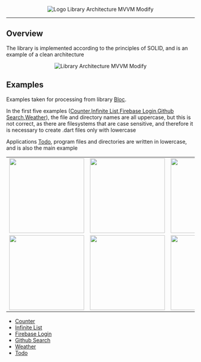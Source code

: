 <p align="center">
<img src="https://raw.githubusercontent.com/JacobOdd/library_architecture_mvvm_modify/main/assets/logo_library_architecture_mvvm_modify.png" alt="Logo Library Architecture MVVM Modify"/>
</p>

---

## Overview

The library is implemented according to the principles of SOLID, and is an example of a clean architecture

<p align="center"> 
<img src="https://raw.githubusercontent.com/JacobOdd/library_architecture_mvvm_modify/main/assets/library_architecture_mvvm_modify.png" alt="Library Architecture MVVM Modify"/>
</p>

## Examples

Examples taken for processing from library <a href="https://github.com/felangel/bloc#examples">Bloc</a>.

In the first five examples (<a href="https://github.com/JacobOdd/library_architecture_mvvm_modify/blob/main/examples/library_arch_mvvm_modify_counter">Counter</a>,<a href="https://github.com/JacobOdd/library_architecture_mvvm_modify/blob/main/examples/library_arch_mvvm_modify_infinite_list">Infinite List</a>,<a href="https://github.com/JacobOdd/library_architecture_mvvm_modify/blob/main/examples/library_arch_mvvm_modify_firebase_login">Firebase Login</a>,<a href="https://github.com/JacobOdd/library_architecture_mvvm_modify/blob/main/examples/library_arch_mvvm_modify_github_search">Github Search</a>,<a href="https://github.com/JacobOdd/library_architecture_mvvm_modify/blob/main/examples/library_arch_mvvm_modify_weather">Weather</a>), the file and directory names are all uppercase, but this is not correct, as there are filesystems that are case sensitive, and therefore it is necessary to create .dart files only with lowercase

Applications <a href="https://github.com/JacobOdd/library_architecture_mvvm_modify/blob/main/packages/library_architecture_mvvm_modify/example">Todo</a>, program files and directories are written in lowercase, and is also the main example

<div style="text-align: center">
    <table>
        <tr>
            <td style="text-align: center">
                <img src="https://raw.githubusercontent.com/JacobOdd/library_architecture_mvvm_modify/main/assets/counter.gif" width="200"/>
            </td>            
            <td style="text-align: center">
                <img src="https://raw.githubusercontent.com/JacobOdd/library_architecture_mvvm_modify/main/assets/infinite_list.gif" width="200"/>
            </td>
            <td style="text-align: center">
                <img src="https://raw.githubusercontent.com/JacobOdd/library_architecture_mvvm_modify/main/assets/firebase_login.gif" width="200"/>
            </td>
        </tr>
        <tr>
            <td style="text-align: center">
               <img src="https://raw.githubusercontent.com/JacobOdd/library_architecture_mvvm_modify/main/assets/github_search.gif" width="200"/>
            </td>
            <td style="text-align: center">
               <img src="https://raw.githubusercontent.com/JacobOdd/library_architecture_mvvm_modify/main/assets/weather.gif" width="200"/>
            </td>
            <td style="text-align: center">
               <img src="https://raw.githubusercontent.com/JacobOdd/library_architecture_mvvm_modify/main/assets/todo.gif" width="200"/>
            </td>
        </tr>
    </table>
</div>

- <a href="https://github.com/JacobOdd/library_architecture_mvvm_modify/blob/main/examples/library_arch_mvvm_modify_counter">Counter</a>
- <a href="https://github.com/JacobOdd/library_architecture_mvvm_modify/blob/main/examples/library_arch_mvvm_modify_infinite_list">Infinite List</a>
- <a href="https://github.com/JacobOdd/library_architecture_mvvm_modify/blob/main/examples/library_arch_mvvm_modify_firebase_login">Firebase Login</a>
- <a href="https://github.com/JacobOdd/library_architecture_mvvm_modify/blob/main/examples/library_arch_mvvm_modify_github_search">Github Search</a>
- <a href="https://github.com/JacobOdd/library_architecture_mvvm_modify/blob/main/examples/library_arch_mvvm_modify_weather">Weather</a>
- <a href="https://github.com/JacobOdd/library_architecture_mvvm_modify/blob/main/packages/library_architecture_mvvm_modify/example">Todo</a>